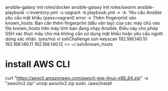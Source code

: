 ansible-galaxy init roles/docker
ansible-galaxy init roles/swarm
ansible-playbook -i inventory.yml -u vagrant -k playbook.yml -> -k: Yêu cầu Ansible yêu cầu mật khẩu (pass=vagrant)
error -> Thêm fingerprint vào known_hosts: Bạn cần thêm fingerprint (dấu vân tay) của các máy chủ vào file known_hosts trên máy tính bạn đang chạy Ansible. Điều này cho phép SSH xác thực máy chủ mà không cần sử dụng mật khẩu hoặc yêu cầu người dùng xác nhận. (yes/no) vì sshChallenge
ssh-keyscan 192.168.140.10 192.168.140.11 192.168.140.12 >> ~/.ssh/known_hosts


# install AWS CLI
curl "https://awscli.amazonaws.com/awscli-exe-linux-x86_64.zip" -o "awscliv2.zip"
unzip awscliv2.zip
sudo ./aws/install